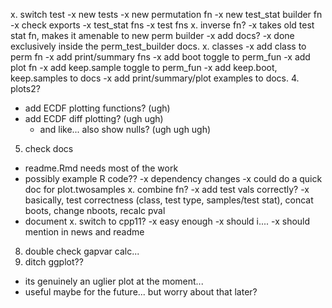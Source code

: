 x. switch test
  -x new tests
  -x new permutation fn
  -x new test_stat builder fn
  -x check exports
    -x test_stat fns
    -x test fns
x. inverse fn?
  -x takes old test stat fn, makes it amenable to new perm builder
  -x add docs?
  -x done exclusively inside the perm_test_builder docs.
x. classes
  -x add class to perm fn
  -x add print/summary fns
  -x add boot toggle to perm_fun
  -x add plot fn
  -x add keep.sample toggle to perm_fun
  -x add keep.boot, keep.samples to docs
  -x add print/summary/plot examples to docs.
4. plots2?
  - add ECDF plotting functions? (ugh)
  - add ECDF diff plotting? (ugh ugh)
    - and like... also show nulls? (ugh ugh ugh)
5. check docs
  - readme.Rmd needs most of the work
  - possibly example R code??
  -x dependency changes
  -x could do a quick doc for plot.twosamples
x. combine fn?
  -x add test vals correctly?
  -x basically, test correctness (class, test type, samples/test stat), concat boots, change nboots, recalc pval
  - document
x. switch to cpp11?
  -x easy enough
  -x should i....
  -x should mention in news and readme
8. double check gapvar calc...
9. ditch ggplot??
  - its genuinely an uglier plot at the moment...
  - useful maybe for the future... but worry about that later?
